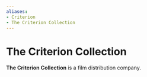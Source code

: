 ```yaml
---
aliases:
- Criterion
- The Criterion Collection
---
```


# The Criterion Collection

**The Criterion Collection** is a film distribution company.
